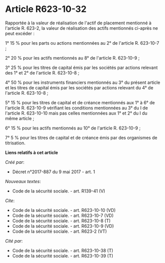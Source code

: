 # Article R623-10-32

Rapportée à la valeur de réalisation de l'actif de placement mentionné à l'article R. 623-2, la valeur de réalisation des
actifs mentionnés ci-après ne peut excéder : 

1° 15 % pour les parts ou actions mentionnées au 2° de l'article R. 623-10-7 ; 

2° 20 % pour les actifs mentionnés au 8° de l'article R. 623-10-9 ; 

3° 25 % pour les titres de capital émis par les sociétés par actions relevant des 1° et 2° de l'article R. 623-10-8 ; 

4° 50 % pour les instruments financiers mentionnés au 3° du présent article et les titres de capital émis par les sociétés
par actions relevant du 4° de l'article R. 623-10-8 ; 

5° 15 % pour les titres de capital et de créance mentionnés aux 1° à 6° de l'article R. 623-10-9 vérifiant les conditions
mentionnées au 3° du I de l'article R. 623-10-10 mais pas celles mentionnées aux 1° et 2° du I du même article ; 

6° 15 % pour les actifs mentionnés au 10° de l'article R. 623-10-9 ; 

7° 5 % pour les titres de capital et de créance émis par des organismes de titrisation.

**Liens relatifs à cet article**

_Créé par_:

  - Décret n°2017-887 du 9 mai 2017 - art. 1

_Nouveaux textes_:

  - Code de la sécurité sociale. - art. R139-41 (V)

_Cite_:

  - Code de la sécurité sociale. - art. R623-10-10 (VD)
  - Code de la sécurité sociale. - art. R623-10-7 (VD)
  - Code de la sécurité sociale. - art. R623-10-8 (T)
  - Code de la sécurité sociale. - art. R623-10-9 (VD)
  - Code de la sécurité sociale. - art. R623-2 (VT)

_Cité par_:

  - Code de la sécurité sociale. - art. R623-10-38 (T)
  - Code de la sécurité sociale. - art. R623-10-39 (T)
